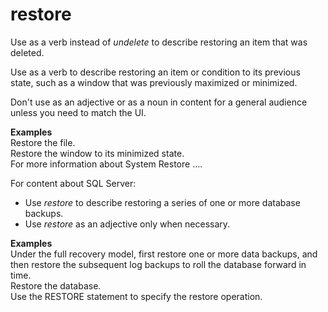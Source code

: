 # restore

Use as a verb instead of *undelete* to describe restoring an item that was deleted. 

Use as a verb to describe restoring an item or condition to its previous
state, such as a window that was previously maximized or minimized.

Don't use as an adjective or as a noun in content for a general audience unless you need to match the UI.

**Examples**  
Restore the file.  
Restore the window to its minimized state.  
For more information about System Restore ....  

For content about SQL Server:

  - Use *restore* to describe restoring a series of one or more database backups. 
  - Use *restore* as an adjective only when necessary.

**Examples**  
Under the full recovery model, first restore one or more data backups, and
then restore the subsequent log backups to roll the database forward in
time.  
Restore the database.  
Use the RESTORE statement to specify the restore operation.  
